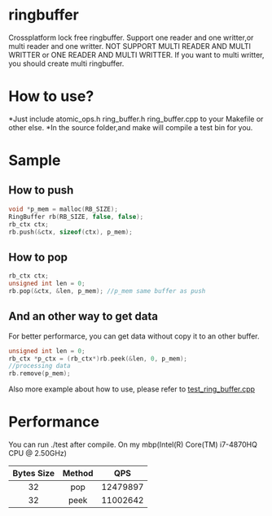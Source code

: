 # ringbuffer
Crossplatform lock free ringbuffer.
Support one reader and one writter,or multi reader and one writter.
NOT SUPPORT MULTI READER AND MULTI WRITTER or ONE READER AND MULTI WRITTER.
If you want to multi writter, you should create multi ringbuffer.

How to use?
===========
*Just include atomic_ops.h ring_buffer.h ring_buffer.cpp to your Makefile or other else.
*In the source folder,and make will compile a test bin for you.

Sample
======
How to push
----
```c++
void *p_mem = malloc(RB_SIZE);
RingBuffer rb(RB_SIZE, false, false);
rb_ctx ctx;
rb.push(&ctx, sizeof(ctx), p_mem);
```

How to pop
----------
```c++
rb_ctx ctx;
unsigned int len = 0;
rb.pop(&ctx, &len, p_mem); //p_mem same buffer as push
```

And an other way to get data
----------------------------
For better performarce, you can get data without copy it to an other buffer.
```c++
unsigned int len = 0;
rb_ctx *p_ctx = (rb_ctx*)rb.peek(&len, 0, p_mem);
//processing data
rb.remove(p_mem);
```

Also more example about how to use, please refer to [test_ring_buffer.cpp](test_ring_buffer.cpp)

Performance
===========
You can run ./test after compile.
On my mbp(Intel(R) Core(TM) i7-4870HQ CPU @ 2.50GHz)

|Bytes Size| Method |    QPS    |
|:--------:|:------:|:---------:|
|32        | pop    |12479897   |
|32        | peek   |11002642   |

